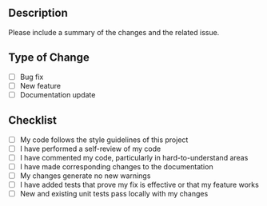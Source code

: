 ## Description 
 
Please include a summary of the changes and the related issue.  
 
## Type of Change 
 
-	[ ] Bug fix 
-	[ ] New feature 
-	[ ] Documentation update 
 
## Checklist 
 
-	[ ] My code follows the style guidelines of this project 
-	[ ] I have performed a self-review of my code 
-	[ ] I have commented my code, particularly in hard-to-understand areas 
-	[ ] I have made corresponding changes to the documentation 
-	[ ] My changes generate no new warnings 
-	[ ] I have added tests that prove my fix is effective or that my feature works 
-	[ ] New and existing unit tests pass locally with my changes 
